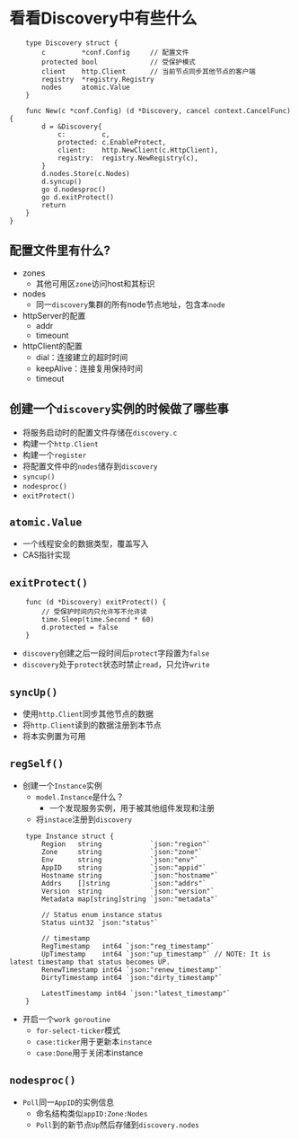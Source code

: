 # 看看Discovery中有些什么

```golang
    type Discovery struct {
        c         *conf.Config     // 配置文件
        protected bool             // 受保护模式
        client    http.Client      // 当前节点同步其他节点的客户端
        registry  *registry.Registry
        nodes     atomic.Value
    }

    func New(c *conf.Config) (d *Discovery, cancel context.CancelFunc)  {
        d = &Discovery{
            c:         c,
            protected: c.EnableProtect,
            client:    http.NewClient(c.HttpClient),
            registry:  registry.NewRegistry(c),
        }
        d.nodes.Store(c.Nodes)
        d.syncup()
        go d.nodesproc()
        go d.exitProtect()
        return
    }
}
```

## 配置文件里有什么?

- zones
  - 其他可用区```zone```访问host和其标识
- nodes
  - 同一```discovery```集群的所有node节点地址，包含本```node```
- httpServer的配置
  - addr
  - timeount
- httpClient的配置
  - dial：连接建立的超时时间
  - keepAlive：连接复用保持时间
  - timeout

## 创建一个```discovery```实例的时候做了哪些事

- 将服务启动时的配置文件存储在```discovery.c```
- 构建一个```http.Client```
- 构建一个```register```
- 将配置文件中的```nodes```储存到```discovery```
- ```syncup()```
- ```nodesproc()```
- ```exitProtect()```

## ```atomic.Value```

- 一个线程安全的数据类型，覆盖写入
- CAS指针实现

## ```exitProtect()```

```golang
    func (d *Discovery) exitProtect() {
        // 受保护时间内只允许写不允许读
        time.Sleep(time.Second * 60)
        d.protected = false
    }
```

- ```discovery```创建之后一段时间后```protect```字段置为```false```
- ```discovery```处于```protect```状态时禁止```read```，只允许```write```

## ```syncUp()```

- 使用```http.Client```同步其他节点的数据
- 将```http.Client```读到的数据注册到本节点
- 将本实例置为可用

## ```regSelf()```

- 创建一个```Instance```实例
  - ```model.Instance```是什么？
    - 一个发现服务实例，用于被其他组件发现和注册
  - 将```instace```注册到```discovery```

```golang
    type Instance struct {
        Region   string            `json:"region"`
        Zone     string            `json:"zone"`
        Env      string            `json:"env"`
        AppID    string            `json:"appid"`
        Hostname string            `json:"hostname"`
        Addrs    []string          `json:"addrs"`
        Version  string            `json:"version"`
        Metadata map[string]string `json:"metadata"`

        // Status enum instance status
        Status uint32 `json:"status"`

        // timestamp
        RegTimestamp   int64 `json:"reg_timestamp"`
        UpTimestamp    int64 `json:"up_timestamp"` // NOTE: It is latest timestamp that status becomes UP.
        RenewTimestamp int64 `json:"renew_timestamp"`
        DirtyTimestamp int64 `json:"dirty_timestamp"`

        LatestTimestamp int64 `json:"latest_timestamp"`
    }
```

- 开启一个```work goroutine```
  - ```for-select-ticker```模式
  - ```case:ticker```用于更新本```instance```
  - ```case:Done```用于关闭本instance

## ```nodesproc()```

- ```Poll```同一```AppID```的实例信息
  - 命名结构类似```appID:Zone:Nodes```
  - ```Poll```到的新节点```Up```然后存储到```discovery.nodes```
